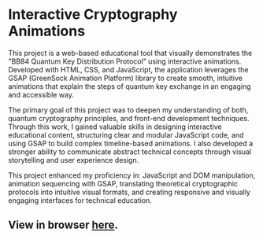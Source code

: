 # Interactive Cryptography Animations
This project is a web-based educational tool that visually demonstrates the "BB84 Quantum Key Distribution Protocol" using interactive animations. Developed with HTML, CSS, and JavaScript, the application leverages the GSAP (GreenSock Animation Platform) library to create smooth, intuitive animations that explain the steps of quantum key exchange in an engaging and accessible way.

The primary goal of this project was to deepen my understanding of both, quantum cryptography principles, and front-end development techniques. Through this work, I gained valuable skills in designing interactive educational content, structuring clear and modular JavaScript code, and using GSAP to build complex timeline-based animations. I also developed a stronger ability to communicate abstract technical concepts through visual storytelling and user experience design.

This project enhanced my proficiency in: JavaScript and DOM manipulation, animation sequencing with GSAP, translating theoretical cryptographic protocols into intuitive visual formats, and creating responsive and visually engaging interfaces for technical education.

## View in browser [here](https://andreicomsc.github.io/Interactive-Cryptography-Animations).  
